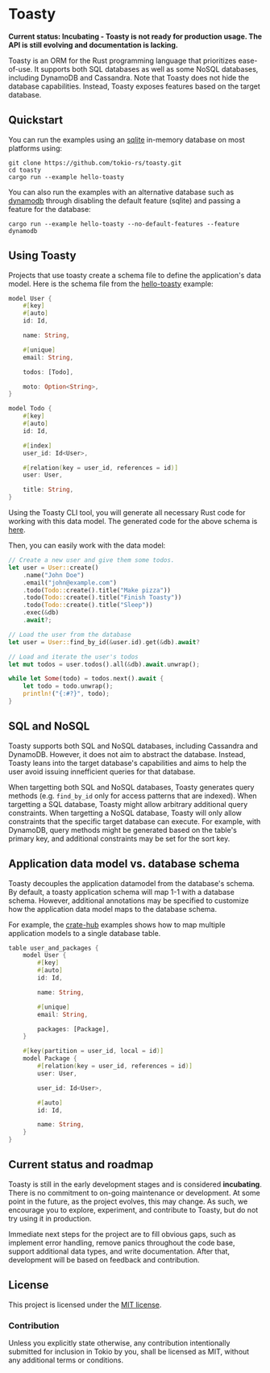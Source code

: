 # Toasty

**Current status: Incubating - Toasty is not ready for production usage. The API
is still evolving and documentation is lacking.**

Toasty is an ORM for the Rust programming language that prioritizes ease-of-use.
It supports both SQL databases as well as some NoSQL databases, including DynamoDB
and Cassandra. Note that Toasty does not hide the database capabilities.
Instead, Toasty exposes features based on the target database.

## Quickstart
You can run the examples using an [sqlite](src/db/sqlite) in-memory database on most platforms using:

```
git clone https://github.com/tokio-rs/toasty.git
cd toasty
cargo run --example hello-toasty
```
You can also run the examples with an alternative database such as [dynamodb](src/db/ddb) through disabling the default feature (sqlite) and passing a feature for the database:
```
cargo run --example hello-toasty --no-default-features --feature dynamodb
```

## Using Toasty

Projects that use toasty create a schema file to define the application's data
model. Here is the schema file from the
[hello-toasty](toasty-examples/examples/hello-toasty/schema.toasty) example:

```rust
model User {
    #[key]
    #[auto]
    id: Id,

    name: String,

    #[unique]
    email: String,

    todos: [Todo],

    moto: Option<String>,
}

model Todo {
    #[key]
    #[auto]
    id: Id,

    #[index]
    user_id: Id<User>,

    #[relation(key = user_id, references = id)]
    user: User,

    title: String,
}
```

Using the Toasty CLI tool, you will generate all necessary Rust code for working
with this data model. The generated code for the above schema is
[here](toasty-examples/examples/examples/hello-toasty/src/db).

Then, you can easily work with the data model:

```rust
// Create a new user and give them some todos.
let user = User::create()
    .name("John Doe")
    .email("john@example.com")
    .todo(Todo::create().title("Make pizza"))
    .todo(Todo::create().title("Finish Toasty"))
    .todo(Todo::create().title("Sleep"))
    .exec(&db)
    .await?;

// Load the user from the database
let user = User::find_by_id(&user.id).get(&db).await?

// Load and iterate the user's todos
let mut todos = user.todos().all(&db).await.unwrap();

while let Some(todo) = todos.next().await {
    let todo = todo.unwrap();
    println!("{:#?}", todo);
}
```

## SQL and NoSQL

Toasty supports both SQL and NoSQL databases, including Cassandra and DynamoDB.
However, it does not aim to abstract the database. Instead, Toasty leans into
the target database's capabilities and aims to help the user avoid issuing
innefficient queries for that database.

When targetting both SQL and NoSQL databases, Toasty generates query methods
(e.g. `find_by_id` only for access patterns that are indexed). When targetting a
SQL database, Toasty might allow arbitrary additional query constraints. When
targetting a NoSQL database, Toasty will only allow constraints that the
specific target database can execute. For example, with DynamoDB, query methods
might be generated based on the table's primary key, and additional constraints
may be set for the sort key.

## Application data model vs. database schema

Toasty decouples the application datamodel from the database's schema. By
default, a toasty application schema will map 1-1 with a database schema.
However, additional annotations may be specified to customize how the
application data model maps to the database schema.

For example, the [crate-hub](toasty-examples/examples/cratehub/schema.toasty) examples shows how
to map multiple application models to a single database table.

```rust
table user_and_packages {
    model User {
        #[key]
        #[auto]
        id: Id,

        name: String,

        #[unique]
        email: String,

        packages: [Package],
    }

    #[key(partition = user_id, local = id)]
    model Package {
        #[relation(key = user_id, references = id)]
        user: User,

        user_id: Id<User>,

        #[auto]
        id: Id,

        name: String,
    }
}
```

## Current status and roadmap

Toasty is still in the early development stages and is considered
**incubating**. There is no commitment to on-going maintenance or development.
At some point in the future, as the project evolves, this may change. As such,
we encourage you to explore, experiment, and contribute to Toasty, but do not
try using it in production.

Immediate next steps for the project are to fill obvious gaps, such as implement
error handling, remove panics throughout the code base, support additional data
types, and write documentation. After that, development will be based on
feedback and contribution.

## License

This project is licensed under the [MIT license].

[MIT license]: LICENSE

### Contribution

Unless you explicitly state otherwise, any contribution intentionally submitted
for inclusion in Tokio by you, shall be licensed as MIT, without any additional
terms or conditions.
